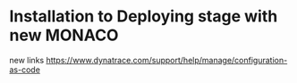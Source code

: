 # Installation to Deploying stage with new MONACO

new links https://www.dynatrace.com/support/help/manage/configuration-as-code
